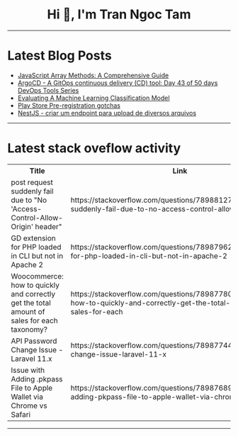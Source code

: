 <h1 align="center">Hi 👋, I'm Tran Ngoc Tam</h1>

---

# Latest Blog Posts 
<!-- BLOG-POST-LIST:START -->
- [JavaScript Array Methods: A Comprehensive Guide](https://dev.to/who_tf_cares/javascript-array-methods-a-comprehensive-guide-4966)
- [ArgoCD - A GitOps continuous delivery &lpar;CD&rpar; tool: Day 43 of 50 days DevOps Tools Series](https://dev.to/shivam_agnihotri/argocd-a-gitops-continuous-delivery-cd-tool-day-43-of-50-days-devops-tools-series-3533)
- [Evaluating A Machine Learning Classification Model](https://dev.to/chris22ozor/evaluating-a-machine-learning-classification-model-7m1)
- [Play Store Pre-registration gotchas](https://dev.to/zlmr/play-store-pre-registration-gotchas-5h51)
- [NestJS - criar um endpoint para upload de diversos arquivos](https://dev.to/leonardominora/nestjs-upload-e-armazenamento-local-de-arquivo-3gbn)
<!-- BLOG-POST-LIST:END -->

---

# Latest stack oveflow activity
<table>
  <tr><th>Title</th><th>Link</th></tr>
  <!-- STACKOVERFLOW:START --><tr><td>post request suddenly fail due to &quot;No &#39;Access-Control-Allow-Origin&#39; header&quot;</td><td>https://stackoverflow.com/questions/78988127/post-request-suddenly-fail-due-to-no-access-control-allow-origin-header</td></tr><tr><td>GD extension for PHP loaded in CLI but not in Apache 2</td><td>https://stackoverflow.com/questions/78987962/gd-extension-for-php-loaded-in-cli-but-not-in-apache-2</td></tr><tr><td>Woocommerce: how to quickly and correctly get the total amount of sales for each taxonomy?</td><td>https://stackoverflow.com/questions/78987780/woocommerce-how-to-quickly-and-correctly-get-the-total-amount-of-sales-for-each</td></tr><tr><td>API Password Change Issue - Laravel 11.x</td><td>https://stackoverflow.com/questions/78987744/api-password-change-issue-laravel-11-x</td></tr><tr><td>Issue with Adding .pkpass File to Apple Wallet via Chrome vs Safari</td><td>https://stackoverflow.com/questions/78987689/issue-with-adding-pkpass-file-to-apple-wallet-via-chrome-vs-safari</td></tr><!-- STACKOVERFLOW:END -->
</table>

---


